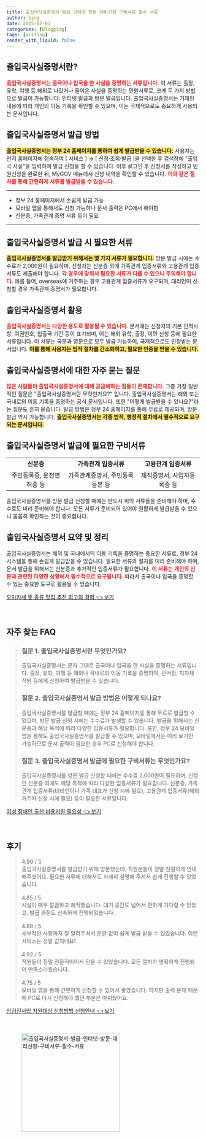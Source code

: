 ```yaml
---
title: 출입국사실증명서 발급 인터넷 방문 대리신청 구비서류 필수 서류
author: bing
date: 2025-02-03
categories: [Blogging]
tags: [writing]
render_with_liquid: false
---
```



<h2 id='출입국사실증명서_정의'>출입국사실증명서란?</h2>

<p><b><span style="color: #ee2323;">출입국사실증명서는 출국이나 입국을 한 사실을 증명하는 서류입니다.</span></b> 이 서류는 출장, 유학, 여행 등 해외로 나갔거나 들어온 사실을 증명하는 민원서류로, 크게 두 가지 방법으로 발급이 가능합니다: 인터넷 발급과 방문 발급입니다. 출입국사실증명서는 기재된 내용에 따라 개인의 이동 기록을 확인할 수 있으며, 이는 국제적으로도 중요하게 사용되는 문서입니다.</p>

<h2 id='출입국사실증명서_발급방법'>출입국사실증명서 발급 방법</h2>

<p><b><span style="background-color: #ffe066;">출입국사실증명서는 정부 24 홈페이지를 통하여 쉽게 발급받을 수 있습니다.</span></b> 사용자는 먼저 홈페이지에 접속하여 [ 서비스 ] → [ 신청·조회·발급 ]을 선택한 후 검색창에 "출입국 사실"을 입력하여 발급 신청을 할 수 있습니다. 이후 로그인 후 신청서를 작성하고 민원신청을 완료한 뒤, MyGOV 메뉴에서 신청 내역을 확인할 수 있습니다. <b><span style="color: #ee2323;">이와 같은 절차를 통해 간편하게 서류를 발급받을 수 있습니다.</span></b></p>

<hr />

<ul>
    <li>정부 24 홈페이지에서 손쉽게 발급 가능</li>
    <li>모바일 앱을 통해서도 신청 가능하나 문서 출력은 PC에서 해야함</li>
    <li>신분증, 가족관계 증명 서류 등이 필요</li>
</ul>

<hr />

<h2 id='출입국사실증명서_필요서류'>출입국사실증명서 발급 시 필요한 서류</h2>

<p><b><span style="background-color: #ffe066;">출입국사실증명서를 발급받기 위해서는 몇 가지 서류가 필요합니다.</span></b> 방문 발급 시에는 수수료가 2,000원이 필요하며, 신청자는 신분증 외에 가족관계 입증서류와 고용관계 입증서류도 제출해야 합니다. <b><span style="color: #ee2323;">각 경우에 맞춰서 필요한 서류가 다를 수 있으니 주의해야 합니다.</span></b> 예를 들어, overseas에 거주하는 경우 고용관계 입증서류가 요구되며, 대리인이 신청할 경우 가족관계 증명서가 필요합니다.</p>

<h2 id='출입국사실증명서_활용방법'>출입국사실증명서 활용</h2>

<p><b><span style="color: #ee2323;">출입국사실증명서는 다양한 용도로 활용될 수 있습니다.</span></b> 문서에는 신청자의 기본 인적사항, 여권번호, 입출국 기간 등이 표기되며, 이는 해외 유학, 출장, 이민 신청 등에 필요한 서류입니다. 이 서류는 국문과 영문으로 모두 발급 가능하여, 국제적으로도 인정받는 문서입니다. <b><span style="background-color: #ffe066;">이를 통해 사용자는 법적 절차를 간소화하고, 필요한 인증을 받을 수 있습니다.</span></b></p>

<h2 id='자주묻는질문_출입국사실증명서'>출입국사실증명서에 대한 자주 묻는 질문</h2>

<p><b><span style="color: #ee2323;">많은 사람들이 출입국사실증명서에 대해 궁금해하는 점들이 존재합니다.</span></b> 그중 가장 일반적인 질문은 "출입국사실증명서란 무엇인가요?" 입니다. 출입국사실증명서는 해외 또는 국내로의 이동 기록을 증명하는 공식 문서입니다. 또한 "어떻게 발급받을 수 있나요?"라는 질문도 흔히 묻습니다. 발급 방법은 정부 24 홈페이지를 통해 무료로 제공되며, 방문 발급 역시 가능합니다. <b><span style="background-color: #ffe066;">출입국사실증명서는 각종 법적, 행정적 절차에서 필수적으로 요구되는 문서입니다.</span></b></p>

<h2 id='출입국사실증명서_구비서류'>출입국사실증명서 발급에 필요한 구비서류</h2>

<table>
    <tr>
        <td style="text-align: center; height: 17px;"><b>신분증</b></td>
        <td style="text-align: center; height: 17px;"><b>가족관계 입증서류</b></td>
        <td style="text-align: center; height: 17px;"><b>고용관계 입증서류</b></td>
    </tr>
    <tr>
        <td style="text-align: center; height: 17px;">주민등록증, 운전면허증 등</td>
        <td style="text-align: center; height: 17px;">가족관계증명서, 주민등록등본 등</td>
        <td style="text-align: center; height: 17px;">재직증명서, 사업자등록증 등</td>
    </tr>
</table>

<p>출입국사실증명서를 방문 발급 신청할 때에는 반드시 위의 서류들을 준비해야 하며, 수수료도 미리 준비해야 합니다. 모든 서류가 준비되어 있어야 원활하게 발급받을 수 있으니 꼼꼼히 확인하는 것이 중요합니다.</p>

<h2 id='출입국사실증명서_최종정리'>출입국사실증명서 요약 및 정리</h2>

<p>출입국사실증명서는 해외 및 국내에서의 이동 기록을 증명하는 중요한 서류로, 정부 24 시스템을 통해 손쉽게 발급받을 수 있습니다. 필요한 서류와 절차를 미리 준비해야 하며, 문서 발급을 위해서는 신분증과 추가적인 입증서류가 필요합니다. <b><span style="color: #ee2323;">이 서류는 개인의 신분과 관련된 다양한 상황에서 필수적으로 요구됩니다.</span></b> 따라서 출국이나 입국을 증명할 수 있는 중요한 도구로 활용될 수 있습니다.</p>


<p><a class="click-button" title="오마카세 뜻 종류 맛집 추천 최고의 경험" href="https://afficreate.github.io/posts/%EC%98%A4%EB%A7%88%EC%B9%B4%EC%84%B8-%EB%9C%BB-%EC%A2%85%EB%A5%98-%EB%A7%9B%EC%A7%91-%EC%B6%94%EC%B2%9C-%EC%B5%9C%EA%B3%A0%EC%9D%98-%EA%B2%BD%ED%97%98/" rel="dofollow">오마카세 뜻 종류 맛집 추천 최고의 경험 👈 보기</a></p><br>
<h2 id='자주_찾는_FAQ'>자주 찾는 FAQ</h2>
<div itemscope="" itemtype="https://schema.org/FAQPage"> 
<blockquote> 
<div itemscope="" itemprop="mainEntity" itemtype="https://schema.org/Question"> 
<h3 itemprop="name">질문 1. 출입국사실증명서란 무엇인가요?</h3> 
<div itemscope="" itemprop="acceptedAnswer" itemtype="https://schema.org/Answer"> 
<span itemprop="text"> 
<p>출입국사실증명서는 문자 그대로 출국이나 입국을 한 사실을 증명하는 서류입니다. 출장, 유학, 여행 등 해외나 국내로의 이동 기록을 증명하며, 관서장, 지자체 직원 등에게 신청하여 발급받을 수 있습니다.</p> 
</span> 
</div> 
</div> 

<div itemscope="" itemprop="mainEntity" itemtype="https://schema.org/Question"> 
<h3 itemprop="name">질문 2. 출입국사실증명서 발급 방법은 어떻게 되나요?</h3> 
<div itemscope="" itemprop="acceptedAnswer" itemtype="https://schema.org/Answer"> 
<span itemprop="text"> 
<p>출입국사실증명서를 발급할 때에는 정부 24 홈페이지를 통해 무료로 발급할 수 있으며, 방문 발급 신청 시에는 수수료가 발생할 수 있습니다. 발급을 위해서는 신분증과 해당 목적에 따라 다양한 입증서류가 필요합니다. 또한, 정부 24 모바일 앱을 통해도 출입국사실증명서를 발급할 수 있으며, 모바일에서는 미리 보기만 가능하므로 문서 출력이 필요한 경우 PC로 신청해야 합니다.</p> 
</span> 
</div> 
</div> 

<div itemscope="" itemprop="mainEntity" itemtype="https://schema.org/Question"> 
<h3 itemprop="name">질문 3. 출입국사실증명서 발급에 필요한 구비서류는 무엇인가요?</h3> 
<div itemscope="" itemprop="acceptedAnswer" itemtype="https://schema.org/Answer"> 
<span itemprop="text"> 
<p>출입국사실증명서를 방문 발급 신청할 때에는 수수료 2,000원이 필요하며, 신청인 신분증 외에도 해당 목적에 따라 다양한 입증서류가 필요합니다. 신분증, 가족관계 입증서류(대리인이나 가족 대표가 신청 시에 필요), 고용관계 입증서류(해외 거주자 신청 시에 필요) 등이 필요한 서류입니다.</p> 
</span> 
</div> 
</div> 

</blockquote> 
</div>
<p><a class="click-button" title="여성 장애인 출산 비용지원 필요성" href="https://afficreate.github.io/posts/%EC%97%AC%EC%84%B1-%EC%9E%A5%EC%95%A0%EC%9D%B8-%EC%B6%9C%EC%82%B0-%EB%B9%84%EC%9A%A9%EC%A7%80%EC%9B%90-%ED%95%84%EC%9A%94%EC%84%B1/" rel="dofollow">여성 장애인 출산 비용지원 필요성 👈 보기</a></p><br>
<h2 id='후기'>후기</h2>
<div itemscope itemtype="https://schema.org/Product">
  <blockquote>
  <div itemprop="review" itemscope itemtype="https://schema.org/Review">
      <div itemprop="reviewRating" itemscope itemtype="https://schema.org/Rating"> <span itemprop="ratingValue">4.90</span> / <span itemprop="bestRating">5</span> </div>
      <span itemprop="reviewBody">출입국사실증명서를 발급받기 위해 방문했는데, 직원분들이 정말 친절하게 안내해주셨어요. 필요한 서류에 대해서도 자세히 설명해 주셔서 쉽게 진행할 수 있었습니다.</span>
  </div>
  <br>
  <div itemprop="review" itemscope itemtype="https://schema.org/Review">
      <div itemprop="reviewRating" itemscope itemtype="https://schema.org/Rating"> <span itemprop="ratingValue">4.85</span> / <span itemprop="bestRating">5</span> </div>
      <span itemprop="reviewBody">시설이 매우 깔끔하고 쾌적했습니다. 대기 공간도 넓어서 편하게 기다릴 수 있었고, 발급 과정도 신속하게 진행되었습니다.</span>
  </div>
  <br>
  <div itemprop="review" itemscope itemtype="https://schema.org/Review">
      <div itemprop="reviewRating" itemscope itemtype="https://schema.org/Rating"> <span itemprop="ratingValue">4.88</span> / <span itemprop="bestRating">5</span> </div>
      <span itemprop="reviewBody">세부적인 사항까지 잘 알려주셔서 혼란 없이 쉽게 발급 받을 수 있었습니다. 이런 서비스는 정말 값지네요!</span>
  </div>
  <br>
  <div itemprop="review" itemscope itemtype="https://schema.org/Review">
      <div itemprop="reviewRating" itemscope itemtype="https://schema.org/Rating"> <span itemprop="ratingValue">4.92</span> / <span itemprop="bestRating">5</span> </div>
      <span itemprop="reviewBody">직원들이 정말 전문적이어서 믿을 수 있었습니다. 모든 절차가 명확하게 진행되어 만족스러웠습니다.</span>
  </div>
  <br>
  <div itemprop="review" itemscope itemtype="https://schema.org/Review">
      <div itemprop="reviewRating" itemscope itemtype="https://schema.org/Rating"> <span itemprop="ratingValue">4.75</span> / <span itemprop="bestRating">5</span> </div>
      <span itemprop="reviewBody">모바일 앱을 통해 간편하게 신청할 수 있어서 좋았습니다. 하지만 출력 문제 때문에 PC로 다시 신청해야 했던 부분은 아쉬웠어요.</span>
  </div>
  </blockquote>
</div>
<p><a class="click-button" title="암검진사업 지원대상 신청방법 신청안내" href="https://afficreate.github.io/posts/%EC%95%94%EA%B2%80%EC%A7%84%EC%82%AC%EC%97%85-%EC%A7%80%EC%9B%90%EB%8C%80%EC%83%81-%EC%8B%A0%EC%B2%AD%EB%B0%A9%EB%B2%95-%EC%8B%A0%EC%B2%AD%EC%95%88%EB%82%B4/" rel="dofollow">암검진사업 지원대상 신청방법 신청안내 👈 보기</a></p><br>
<figure class="image"><img src="https://afficreate.github.io/assets/img/thumbnail/출입국사실증명서-발급-인터넷-방문-대리신청-구비서류-필수-서류.webp" alt="출입국사실증명서-발급-인터넷-방문-대리신청-구비서류-필수-서류" width="256" height="256"></figure>